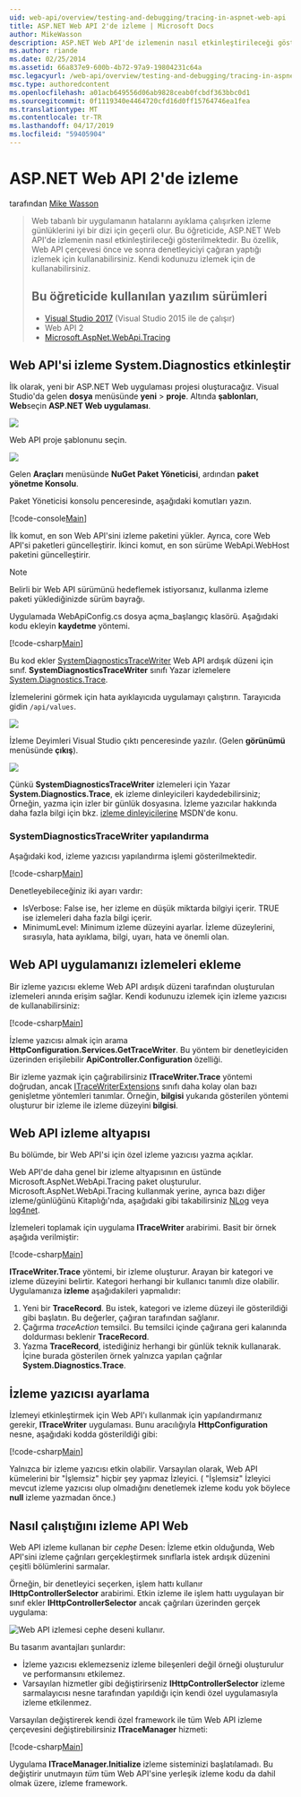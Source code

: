 ```yaml
---
uid: web-api/overview/testing-and-debugging/tracing-in-aspnet-web-api
title: ASP.NET Web API 2'de izleme | Microsoft Docs
author: MikeWasson
description: ASP.NET Web API'de izlemenin nasıl etkinleştirileceği gösterilmektedir.
ms.author: riande
ms.date: 02/25/2014
ms.assetid: 66a837e9-600b-4b72-97a9-19804231c64a
msc.legacyurl: /web-api/overview/testing-and-debugging/tracing-in-aspnet-web-api
msc.type: authoredcontent
ms.openlocfilehash: a01acb649556d06ab9828ceab0fcbdf363bbc0d1
ms.sourcegitcommit: 0f1119340e4464720cfd16d0ff15764746ea1fea
ms.translationtype: MT
ms.contentlocale: tr-TR
ms.lasthandoff: 04/17/2019
ms.locfileid: "59405904"
---
```

# <a name="tracing-in-aspnet-web-api-2"></a>ASP.NET Web API 2'de izleme

tarafından [Mike Wasson](https://github.com/MikeWasson)

> Web tabanlı bir uygulamanın hatalarını ayıklama çalışırken izleme günlüklerini iyi bir dizi için geçerli olur. Bu öğreticide, ASP.NET Web API'de izlemenin nasıl etkinleştirileceği gösterilmektedir. Bu özellik, Web API çerçevesi önce ve sonra denetleyiciyi çağıran yaptığı izlemek için kullanabilirsiniz. Kendi kodunuzu izlemek için de kullanabilirsiniz.
>
> ## <a name="software-versions-used-in-the-tutorial"></a>Bu öğreticide kullanılan yazılım sürümleri
>
> - [Visual Studio 2017](https://visualstudio.microsoft.com/downloads/?utm_medium=microsoft&utm_source=docs.microsoft.com&utm_campaign=button+cta&utm_content=download+vs2017) (Visual Studio 2015 ile de çalışır)
> - Web API 2
> - [Microsoft.AspNet.WebApi.Tracing](http://www.nuget.org/packages/Microsoft.AspNet.WebApi.Tracing)

## <a name="enable-systemdiagnostics-tracing-in-web-api"></a>Web API'si izleme System.Diagnostics etkinleştir

İlk olarak, yeni bir ASP.NET Web uygulaması projesi oluşturacağız. Visual Studio'da gelen **dosya** menüsünde **yeni** > **proje**. Altında **şablonları**, **Web**seçin **ASP.NET Web uygulaması**.

[![](tracing-in-aspnet-web-api/_static/image2.png)](tracing-in-aspnet-web-api/_static/image1.png)

Web API proje şablonunu seçin.

[![](tracing-in-aspnet-web-api/_static/image4.png)](tracing-in-aspnet-web-api/_static/image3.png)

Gelen **Araçları** menüsünde **NuGet Paket Yöneticisi**, ardından **paket yönetme Konsolu**.

Paket Yöneticisi konsolu penceresinde, aşağıdaki komutları yazın.

[!code-console[Main](tracing-in-aspnet-web-api/samples/sample1.cmd)]

İlk komut, en son Web API'sini izleme paketini yükler. Ayrıca, core Web API'si paketleri güncelleştirir. İkinci komut, en son sürüme WebApi.WebHost paketini güncelleştirir.

> [!NOTE]
> Belirli bir Web API sürümünü hedeflemek istiyorsanız, kullanma izleme paketi yüklediğinizde sürüm bayrağı.

Uygulamada WebApiConfig.cs dosya açma\_başlangıç klasörü. Aşağıdaki kodu ekleyin **kaydetme** yöntemi.

[!code-csharp[Main](tracing-in-aspnet-web-api/samples/sample2.cs?highlight=6)]

Bu kod ekler [SystemDiagnosticsTraceWriter](https://msdn.microsoft.com/library/system.web.http.tracing.systemdiagnosticstracewriter.aspx) Web API ardışık düzeni için sınıf. **SystemDiagnosticsTraceWriter** sınıfı Yazar izlemelere [System.Diagnostics.Trace](https://msdn.microsoft.com/library/system.diagnostics.trace).

İzlemelerini görmek için hata ayıklayıcıda uygulamayı çalıştırın. Tarayıcıda gidin `/api/values`.

![](tracing-in-aspnet-web-api/_static/image5.png)

İzleme Deyimleri Visual Studio çıktı penceresinde yazılır. (Gelen **görünümü** menüsünde **çıkış**).

[![](tracing-in-aspnet-web-api/_static/image7.png)](tracing-in-aspnet-web-api/_static/image6.png)

Çünkü **SystemDiagnosticsTraceWriter** izlemeleri için Yazar **System.Diagnostics.Trace**, ek izleme dinleyicileri kaydedebilirsiniz; Örneğin, yazma için izler bir günlük dosyasına. İzleme yazıcılar hakkında daha fazla bilgi için bkz. [izleme dinleyicilerine](https://msdn.microsoft.com/library/4y5y10s7.aspx) MSDN'de konu.

### <a name="configuring-systemdiagnosticstracewriter"></a>SystemDiagnosticsTraceWriter yapılandırma

Aşağıdaki kod, izleme yazıcısı yapılandırma işlemi gösterilmektedir.

[!code-csharp[Main](tracing-in-aspnet-web-api/samples/sample3.cs)]

Denetleyebileceğiniz iki ayarı vardır:

- IsVerbose: False ise, her izleme en düşük miktarda bilgiyi içerir. TRUE ise izlemeleri daha fazla bilgi içerir.
- MinimumLevel: Minimum izleme düzeyini ayarlar. İzleme düzeylerini, sırasıyla, hata ayıklama, bilgi, uyarı, hata ve önemli olan.

## <a name="adding-traces-to-your-web-api-application"></a>Web API uygulamanızı izlemeleri ekleme

Bir izleme yazıcısı ekleme Web API ardışık düzeni tarafından oluşturulan izlemeleri anında erişim sağlar. Kendi kodunuzu izlemek için izleme yazıcısı de kullanabilirsiniz:

[!code-csharp[Main](tracing-in-aspnet-web-api/samples/sample4.cs)]

İzleme yazıcısı almak için arama **HttpConfiguration.Services.GetTraceWriter**. Bu yöntem bir denetleyiciden üzerinden erişilebilir **ApiController.Configuration** özelliği.

Bir izleme yazmak için çağırabilirsiniz **ITraceWriter.Trace** yöntemi doğrudan, ancak [ITraceWriterExtensions](https://msdn.microsoft.com/library/system.web.http.tracing.itracewriterextensions.aspx) sınıfı daha kolay olan bazı genişletme yöntemleri tanımlar. Örneğin, **bilgisi** yukarıda gösterilen yöntemi oluşturur bir izleme ile izleme düzeyini **bilgisi**.

## <a name="web-api-tracing-infrastructure"></a>Web API izleme altyapısı

Bu bölümde, bir Web API'si için özel izleme yazıcısı yazma açıklar.

Web API'de daha genel bir izleme altyapısının en üstünde Microsoft.AspNet.WebApi.Tracing paket oluşturulur. Microsoft.AspNet.WebApi.Tracing kullanmak yerine, ayrıca bazı diğer izleme/günlüğünü Kitaplığı'nda, aşağıdaki gibi takabilirsiniz [NLog](http://nlog-project.org/) veya [log4net](http://logging.apache.org/log4net/).

İzlemeleri toplamak için uygulama **ITraceWriter** arabirimi. Basit bir örnek aşağıda verilmiştir:

[!code-csharp[Main](tracing-in-aspnet-web-api/samples/sample5.cs)]

**ITraceWriter.Trace** yöntemi, bir izleme oluşturur. Arayan bir kategori ve izleme düzeyini belirtir. Kategori herhangi bir kullanıcı tanımlı dize olabilir. Uygulamanıza **izleme** aşağıdakileri yapmalıdır:

1. Yeni bir **TraceRecord**. Bu istek, kategori ve izleme düzeyi ile gösterildiği gibi başlatın. Bu değerler, çağıran tarafından sağlanır.
2. Çağırma *traceAction* temsilci. Bu temsilci içinde çağırana geri kalanında doldurması beklenir **TraceRecord**.
3. Yazma **TraceRecord**, istediğiniz herhangi bir günlük teknik kullanarak. İçine burada gösterilen örnek yalnızca yapılan çağrılar **System.Diagnostics.Trace**.

## <a name="setting-the-trace-writer"></a>İzleme yazıcısı ayarlama

İzlemeyi etkinleştirmek için Web API'ı kullanmak için yapılandırmanız gerekir, **ITraceWriter** uygulaması. Bunu aracılığıyla **HttpConfiguration** nesne, aşağıdaki kodda gösterildiği gibi:

[!code-csharp[Main](tracing-in-aspnet-web-api/samples/sample6.cs)]

Yalnızca bir izleme yazıcısı etkin olabilir. Varsayılan olarak, Web API kümelerini bir &quot;İşlemsiz&quot; hiçbir şey yapmaz İzleyici. ( &quot;İşlemsiz&quot; İzleyici mevcut izleme yazıcısı olup olmadığını denetlemek izleme kodu yok böylece **null** izleme yazmadan önce.)

## <a name="how-web-api-tracing-works"></a>Nasıl çalıştığını izleme API Web

Web API izleme kullanan bir *cephe* Desen: İzleme etkin olduğunda, Web API'sini izleme çağrıları gerçekleştirmek sınıflarla istek ardışık düzenini çeşitli bölümlerini sarmalar.

Örneğin, bir denetleyici seçerken, işlem hattı kullanır **IHttpControllerSelector** arabirimi. Etkin izleme ile işlem hattı uygulayan bir sınıf ekler **IHttpControllerSelector** ancak çağrıları üzerinden gerçek uygulama:

![Web API izlemesi cephe deseni kullanır.](tracing-in-aspnet-web-api/_static/image8.png)

Bu tasarım avantajları şunlardır:

- İzleme yazıcısı eklemezseniz izleme bileşenleri değil örneği oluşturulur ve performansını etkilemez.
- Varsayılan hizmetler gibi değiştirirseniz **IHttpControllerSelector** izleme sarmalayıcısı nesne tarafından yapıldığı için kendi özel uygulamasıyla izleme etkilenmez.

Varsayılan değiştirerek kendi özel framework ile tüm Web API izleme çerçevesini değiştirebilirsiniz **ITraceManager** hizmeti:

[!code-csharp[Main](tracing-in-aspnet-web-api/samples/sample7.cs)]

Uygulama **ITraceManager.Initialize** izleme sisteminizi başlatılamadı. Bu değiştirir unutmayın *tüm* tüm Web API'sine yerleşik izleme kodu da dahil olmak üzere, izleme framework.
